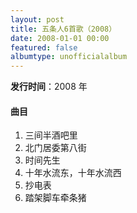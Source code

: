 ```yaml
---
layout: post
title: 五条人6首歌（2008）
date: 2008-01-01 00:00
featured: false
albumtype: unofficialalbum
---
```


**发行时间**：2008 年

#### 曲目

1. 三间半酒吧里
2. 北门居委第八街
3. 时间先生
4. 十年水流东，十年水流西
5. 抄电表
6. 踏架脚车牵条猪
